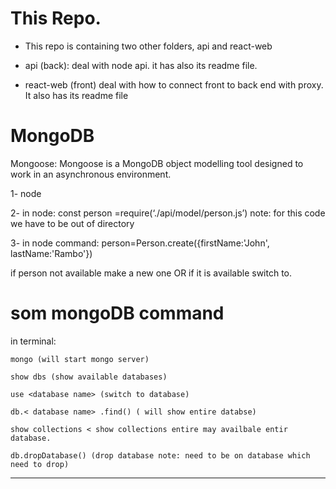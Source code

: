 # This Repo.

* This repo is containing two other folders, api and react-web

* api (back): deal with node api. it has also its readme file.
* react-web (front) deal with how to connect front to back end with proxy. It also has its readme file


# MongoDB

Mongoose: Mongoose is a MongoDB object modelling tool designed to work in an asynchronous environment.

1- node

2- in node:
const person =require(‘./api/model/person.js’)
note: for this code we have to be out of directory

3- in node command:
person=Person.create({firstName:'John', lastName:'Rambo'})

if person not available make a new one OR if it is available switch to.


# som mongoDB command

in terminal:

```
mongo (will start mongo server)

show dbs (show available databases)

use <database name> (switch to database)

db.< database name> .find() ( will show entire databse)

show collections < show collections entire may availbale entir database.

db.dropDatabase() (drop database note: need to be on database which need to drop)

```

-------

